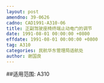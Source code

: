 ```yaml
---
layout: post
amendno: 39-0626
cadno: CAD1991-A310-06
title: 正副驾驶座椅终端止动电门的调节
date: 1991-08-01 00:00:00 +0800
effdate: 1991-08-01 00:00:00 +0800
tag: A310
categories: 民航华东管理局适航处
author: 谢国良
---
```


##适用范围:
A310

